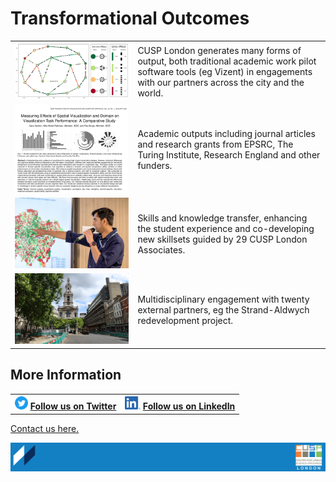 # Transformational Outcomes


<table>
  <tr>
    <td> <img src="./assets/Page6-1-a.png" alt="Page6-1-a.png" > </td>
    <td> 
      CUSP London generates many forms of output, both traditional academic work pilot software tools (eg Vizent) in engagements with our partners across the city and the world. 
    </td>
   </tr> 
  
   <tr>
    <td> <img src="./assets/Page6-2.png" alt="Page6-2.png" > </td>
    <td> 
      Academic outputs including journal articles and research grants from EPSRC, The Turing Institute, Research England and other funders.
    </td>
   </tr> 
  
   <tr>
    <td> <img src="./assets/skillsKT.png" alt="Skill Development" > </td>
    <td> 
Skills and knowledge transfer, enhancing the student experience and co-developing new skillsets guided by 29 CUSP London Associates.
    </td>
   </tr> 
  
   <tr>
    <td> <img src="./assets/strand.png" alt="External partnerships" > </td>
    <td> 
      Multidisciplinary engagement with twenty external partners, eg the Strand-Aldwych redevelopment project.
    </td>
   </tr> 
  
  
</table>

## More Information

<table border="0" cellspacing="0" cellpadding="0">
  <tr>
    <th>
<a href="https://twitter.com/cusplondon?lang=en"><img src="./assets/Twitterblue.svg" alt="Twitter" style="width:21px;height:21px;"></a>
<a href="https://twitter.com/cusplondon?lang=en">Follow us on Twitter</a>
    </th>
        <th>
<a href="https://www.linkedin.com/company/centre-for-urban-science-and-progress-london-cusp-london-king-s-college-london/"><img src="./assets/LI-In-Bug.png" alt="Linked In" style="height:21px;"></a>
<a href="https://www.linkedin.com/company/centre-for-urban-science-and-progress-london-cusp-london-king-s-college-london/)">Follow us on LinkedIn</a>
       </th>
   </tr>
</table>

[Contact us here.](./YouCanJoinUs.md)

![CUSP London Logo](./assets/CUSPbanner_thin_03.png)
